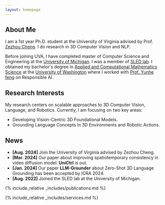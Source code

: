 ```yaml
---
layout: homepage
---
```


## About Me

I am a 1st year Ph.D. student at the University of Virginia advised by Prof. [Zezhou Cheng](https://sites.google.com/site/zezhoucheng/). I do research in 3D Computer Vision and NLP.

Before joining UVA, I have completed master of Computer Science and Engineering at the [University of Michigan](https://umich.edu/). I was a member of [SLED lab](https://sled.eecs.umich.edu/). I obtained my bachelor's degree in [Applied and Computational Mathematics Science](https://acms.washington.edu/) at the [University of Washington](https://www.washington.edu/) where I worked with [Prof. Yunhe feng](https://yunhefeng.me/) on Responsible AI.

## Research Interests

My research centers on scalable approaches to 3D Computer Vision, Language, and Robotics. Currently, I am focusing on two key areas:

- Developing Vision-Centric 3D Foundational Models.
- Grounding Language Concepts in 3D Environments and Robotic Actions.

## News

- **[Aug. 2024]** Join the University of Virginia advised by Zezhou Cheng.
- **[Mar. 2024]** Our paper about improving spatiotemporary consistency in video diffusion model: **UniCtrl** is out.
- **[Jan. 2024]** Our paper **LLM-Grounder** about Zero-Shot 3D Language Grounding has been accepted by ICRA 2024.
- **[Aug. 2022]** Joined the SLED lab at the University of Michigan.


{% include_relative _includes/publications.md %}

{% include_relative _includes/services.md %}
